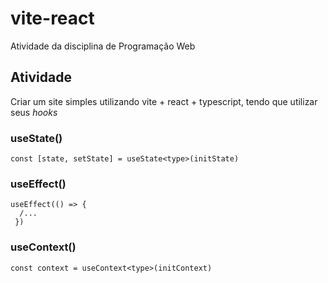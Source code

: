 # vite-react
Atividade da disciplina de Programação Web

## Atividade
Criar um site simples utilizando vite + react + typescript, tendo que utilizar seus *hooks*

### useState()
```
const [state, setState] = useState<type>(initState)
```

### useEffect()
```
useEffect(() => {
  /...
 })
```

### useContext()
```
const context = useContext<type>(initContext)
```
